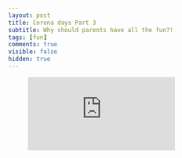 ```yaml
---
layout: post
title: Corona days Part 3
subtitle: Why should parents have all the fun?!
tags: [fun]
comments: true
visible: false
hidden: true
---
```


<!-- blank line -->
<figure class="video_container">
<iframe src="https://www.youtube.com/embed/QcnCUho24ZY" frameborder="0" allowfullscreen="false"> </iframe>
</figure>
<!-- blank line -->

